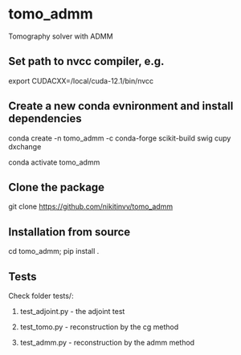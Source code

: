 # tomo_admm
Tomography solver with ADMM 


## Set path to nvcc compiler, e.g.

export CUDACXX=/local/cuda-12.1/bin/nvcc

## Create a new conda evnironment and install dependencies

conda create -n tomo_admm -c conda-forge scikit-build swig cupy dxchange

conda activate tomo_admm

## Clone the package

git clone https://github.com/nikitinvv/tomo_admm

## Installation from source

cd tomo_admm; pip install .

## Tests

Check folder tests/:

1) test_adjoint.py - the adjoint test

2) test_tomo.py - reconstruction by the cg method

3) test_admm.py - reconstruction by the admm method
